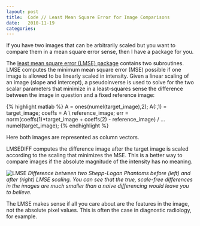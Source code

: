 ```yaml
---
layout: post
title:  Code // Least Mean Square Error for Image Comparisons
date:   2010-11-19
categories:
---
```


If you have two images that can be arbitrarily scaled but you want to compare them in a mean square error sense, then I have a package for you.

The [least mean square error (LMSE) package](http://www.mathworks.com/matlabcentral/fileexchange/29461-least-mean-square-error-image-difference) contains two subroutines. LMSE computes the minimum mean square error (MSE) possible if one image is allowed to be linearly scaled in intensity.  Given a linear scaling of an image (slope and intercept), a pseudoinverse is used to solve for the two scalar parameters that minimize in a least-squares sense the difference between the image in question and a fixed reference image:

{% highlight matlab %}
A = ones(numel(target_image),2);
A(:,1) = target_image;
coeffs = A \ reference_image;
err = norm(coeffs(1)*target_image + coeffs(2) - reference_image) / ...
    numel(target_image);
{% endhighlight %}

Here both images are represented as column vectors.


LMSEDIFF computes the difference image after the target image is scaled according to the scaling that minimizes the MSE. This is a better way to compare images if the absolute magnitude of the intensity has no meaning.

![LMSE](http://www.mathworks.com/matlabcentral/mlc-downloads/downloads/submissions/29461/versions/1/screenshot.png)
*Difference between two Shepp-Logan Phantoms before (left) and after (right) LMSE scaling. You can see that the true, scale-free differences in the images are much smaller than a naive differencing would leave you to believe.*

The LMSE makes sense if all you care about are the features in the image, not the absolute pixel values. This is often the case in diagnostic radiology, for example.
